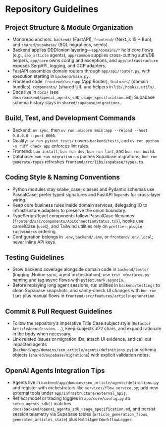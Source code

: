 # Repository Guidelines

## Project Structure & Module Organization
- Monorepo anchors: `backend/` (FastAPI), `frontend/` (Next.js 15 + Bun), and `shared/supabase/` (SQL migrations, seeds). 
- Backend applies DDD/onion layering—`app/domains/*` hold core flows (e.g., `seo_article` agents), `app/common` supplies cross-cutting auth/DB helpers, `app/core` owns config and exceptions, and `app/infrastructure` exposes SerpAPI, logging, and GCP adapters. 
- FastAPI assembles domain routers through `app/api/router.py`, with execution starting in `backend/main.py`. 
- Frontend code: `frontend/src/app` (App Router), `features/` (domain bundles), `components/` (shared UI), and helpers in `lib/`, `hooks/`, `utils/`.
- Docs live in `docs/` (see `docs/backend/openai_agents_sdk_usage_specification.md`); Supabase schema history stays in `shared/supabase/migrations`.

## Build, Test, and Development Commands
- Backend: `uv sync`, then `uv run uvicorn main:app --reload --host 0.0.0.0 --port 8000`. 
- Quality: `uv run pytest tests/` covers `backend/tests`, and `uv run python -m ruff check app` enforces lint rules. 
- Frontend: `bun install`, `bun run dev`, `bun run lint`, and `bun run build`. 
- Database: `bun run migration:up` pushes Supabase migrations; `bun run generate-types` refreshes `frontend/src/libs/supabase/types.ts`.

## Coding Style & Naming Conventions
- Python modules stay snake_case; classes and Pydantic schemas use PascalCase; prefer typed signatures and FastAPI `Depends` for cross-layer wiring. 
- Keep core business rules inside domain services, delegating IO to infrastructure adapters to preserve the onion boundary. 
- TypeScript/React components follow PascalCase filenames (`frontend/src/components/ApiConnectionStatus.tsx`), hooks use camelCase (`useX`), and Tailwind utilities rely on `prettier-plugin-tailwindcss` ordering. 
- Configuration belongs in `.env`, `backend/.env`, or `frontend/.env.local`; never inline API keys.

## Testing Guidelines
- Grow backend coverage alongside domain code in `backend/tests/` (logging, Notion sync, agent orchestration); use `test_<feature>.py` naming and tag async flows with `pytest.mark.asyncio`. 
- Before replaying long agent sessions, run utilities in `backend/testing/` to clean Supabase snapshots, and sanity-check UI changes with `bun run lint` plus manual flows in `frontend/src/features/article-generation`.

## Commit & Pull Request Guidelines
- Follow the repository’s imperative Title Case subject style (`Refactor ArticleAgentSession...`), keep subjects ≤72 chars, and expand rationale in the body when necessary. 
- Link related issues or migration IDs, attach UI evidence, and call out impacted agents (`backend/app/domains/seo_article/agents/definitions.py`) or schema objects (`shared/supabase/migrations`) with explicit validation notes.

## OpenAI Agents Integration Tips
- Agents live in `backend/app/domains/seo_article/agents/definitions.py` and register with orchestrators like `services/flow_service.py`; add new external tools under `app/infrastructure/external_apis`. 
- Reflect model or tracing toggles in `app/core/config.py` so `setup_agents_sdk()` matches `docs/backend/openai_agents_sdk_usage_specification.md`, and persist session telemetry via Supabase tables (`article_generation_flows`, `generated_articles_state`) plus `MultiAgentWorkflowLogger`.

